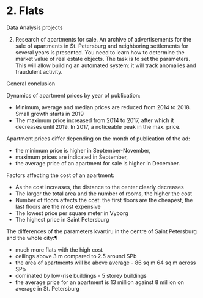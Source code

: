 # 2. Flats
Data Analysis projects

2. Research of apartments for sale. An archive of advertisements for the sale of apartments in St. Petersburg and neighboring settlements for several years is presented. You need to learn how to determine the market value of real estate objects. The task is to set the parameters. This will allow building an automated system: it will track anomalies and fraudulent activity.

General conclusion

Dynamics of apartment prices by year of publication:
- Minimum, average and median prices are reduced from 2014 to 2018. Small growth starts in 2019
- The maximum price increased from 2014 to 2017, after which it decreases until 2019. In 2017, a noticeable peak in the max. price.

Apartment prices differ depending on the month of publication of the ad:
- the minimum price is higher in September-November,
- maximum prices are indicated in September,
- the average price of an apartment for sale is higher in December.

Factors affecting the cost of an apartment:
- As the cost increases, the distance to the center clearly decreases
- The larger the total area and the number of rooms, the higher the cost
- Number of floors affects the cost: the first floors are the cheapest,
the last floors are the most expensive
- The lowest price per square meter in Vyborg
- The highest price in Saint Petersburg

The differences of the parameters kvartiru in the centre of Saint Petersburg and the whole city:¶
- much more flats with the high cost
- ceilings above 3 m compared to 2.5 around SPb
- the area of apartments will be above average - 86 sq m 64 sq m across SPb
- dominated by low-rise buildings - 5 storey buildings
- the average price for an apartment is 13 million against 8 million on average in St. Petersburg
